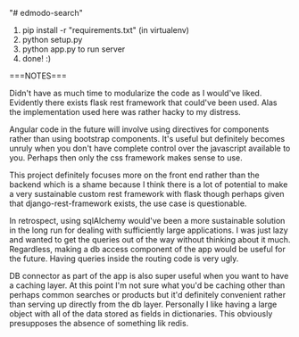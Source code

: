 "# edmodo-search"


1. pip install -r "requirements.txt" (in virtualenv)
2. python setup.py  
3. python app.py to run server
4. done! :)


===NOTES===

Didn't have as much time to modularize the code as I would've liked. Evidently there
exists flask rest framework that could've been used. Alas the implementation used
here was rather hacky to my distress.


Angular code in the future will involve using directives for components rather than
using bootstrap components. It's useful but definitely becomes unruly when you don't have
complete control over the javascript available to you. Perhaps then only the css framework
makes sense to use.


This project definitely focuses more on the front end rather than the backend which is a
shame because I think there is a lot of potential to make a very sustainable custom rest
framework with flask though perhaps given that django-rest-framework exists, the use case
is questionable.


In retrospect, using sqlAlchemy would've been a more sustainable solution in the long run
for dealing with sufficiently large applications. I was just lazy and wanted to get the queries
out of the way without thinking about it much. Regardless, making a db access component of the
app would be useful for the future. Having queries inside the routing code is very ugly.


DB connector as part of the app is also super useful when you want to have a caching layer.
At this point I'm not sure what you'd be caching other than perhaps common searches or products
but it'd definitely convenient rather than serving up directly from the db layer. Personally
I like having a large object with all of the data stored as fields in dictionaries. This obviously
presupposes the absence of something lik redis.
